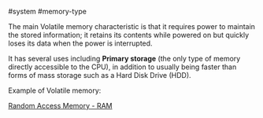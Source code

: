 #system #memory-type

The main Volatile memory characteristic is that it requires power to maintain the stored information; it retains its contents while powered on but quickly loses its data when the power is interrupted.

It has several uses including **Primary storage** (the only type of memory directly accessible to the CPU), in addition to usually being faster than forms of mass storage such as a Hard Disk Drive (HDD).

Example of Volatile memory:

[Random Access Memory - RAM](RAM.md)
